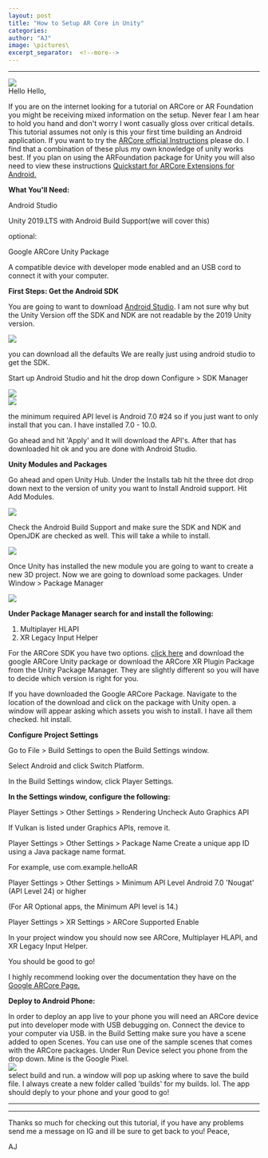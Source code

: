```yaml
---
layout: post
title: "How to Setup AR Core in Unity"
categories:
author: "AJ"
image: \pictures\
excerpt_separator:  <!--more-->
---
```

---

<img src="\pictures\arCore\ARCore-logo-_3_.jpg" style="margin-left:auto; margin-right:auto; display:block;">
Hello Hello,

If you are on  the internet looking for a tutorial on ARCore or AR Foundation you might be receiving mixed information on the setup. Never fear I am hear to hold you hand and don't worry I wont casually gloss over critical details. This tutorial assumes not only is this your first time building an Android application. If you want to try the [ARCore official Instructions](https://developers.google.com/ar/develop/unity/quickstart-android) please do. I find that a combination of these plus my own knowledge of unity works best. If you plan on using the ARFoundation package for Unity you will also need to view these instructions [Quickstart for ARCore Extensions for Android.](https://developers.google.com/ar/develop/unity-arf/quickstart-android)

**What You'll Need:**

Android Studio

Unity 2019.LTS with Android Build Support(we will cover this)

optional:

Google ARCore Unity Package

A compatible device with developer mode enabled and an USB cord to connect it with your computer.


**First Steps: Get the Android SDK**

You are going to want to download [Android Studio](https://developer.android.com/studio). I am not sure why but the Unity Version off the SDK and NDK are not readable by the 2019 Unity version.

<img src="\pictures\arCore\androidstudio.png" style="margin-left:auto; margin-right:auto; display:block;">

you can download all the defaults We are really just using android studio to get the SDK.

Start up Android Studio and hit the drop down Configure > SDK Manager

<img src="\pictures\arCore\androidstudio0.png" style="margin-left:auto; margin-right:auto; display:block;">



<img src="\pictures\arCore\androidstudio1.png" style="margin-left:auto; margin-right:auto; display:block;">

the minimum required API level is Android 7.0 #24 so if you just want to only install that you can. I have installed 7.0 - 10.0.

Go ahead and hit 'Apply' and It will download the API's. After that has downloaded hit ok and you are done with Android Studio.

**Unity Modules and Packages**

Go ahead and open Unity Hub. Under the Installs tab hit the three dot drop down next to the version of unity you want to Install Android support. Hit Add Modules.

<img src="\pictures\arCore\unity0.png" style="margin-left:auto; margin-right:auto; display:block;">


Check the Android Build Support and make sure the SDK and NDK and OpenJDK are checked as well. This will take a while to install.

<img src="\pictures\arCore\unity1.png" style="margin-left:auto; margin-right:auto; display:block;">

Once Unity has installed the new module you are going to want to create a new 3D project. Now we are going to download some packages.
Under Window > Package Manager


<img src="\pictures\arCore\unity2.png" style="margin-left:auto; margin-right:auto; display:block;">

**Under Package Manager search for and install the following:**

1. Multiplayer HLAPI
2. XR Legacy Input Helper

For the ARCore SDK you have two options. [click here](https://github.com/google-ar/arcore-unity-sdk/releases) and download the google ARCore Unity package or download the ARCore XR Plugin Package from the Unity Package Manager. They are slightly different so you will have to decide which version is right for you.

If you have downloaded the Google ARCore Package. Navigate to the location of the download and click on the package with Unity open. a window will appear asking which assets you wish to install. I have all them checked. hit install.


**Configure Project Settings**

Go to File > Build Settings to open the Build Settings window.

Select Android and click Switch Platform.

In the Build Settings window, click Player Settings.

**In the Settings window, configure the following:**


Player Settings > Other Settings > Rendering	Uncheck Auto Graphics API

If Vulkan is listed under Graphics APIs, remove it.

Player Settings > Other Settings > Package Name	Create a unique app ID using a Java package name format.

For example, use com.example.helloAR

Player Settings > Other Settings > Minimum API Level	Android 7.0 'Nougat' (API Level 24) or higher

(For AR Optional apps, the Minimum API level is 14.)

Player Settings > XR Settings > ARCore Supported	Enable

In your project window you should now see ARCore, Multiplayer HLAPI, and XR Legacy Input Helper.

You should be good to go!

I highly recommend looking over the documentation they have on the [Google ARCore Page.](https://developers.google.com/ar/develop/unity)

**Deploy to Android Phone:**

In order to deploy an app live to your phone you will need an ARCore device put into developer mode with USB debugging on. Connect the device to your computer via USB.
in the Build Setting make sure you have a scene added to open Scenes. You can use one of the sample scenes that comes with the ARCore packages. Under Run Device select you phone from the drop down. Mine is the Google Pixel.
<img src="\pictures\arCore\unity3.png" style="margin-left:auto; margin-right:auto; display:block;">
select build and run. a window will pop up asking where to save the build file. I always create a new folder called 'builds' for my builds. lol.
The app should deply to your phone and your good to go!


----
---
Thanks so much for checking out this tutorial, if you have any problems send me a message on IG and ill be sure to get back to you! 
Peace,

AJ
